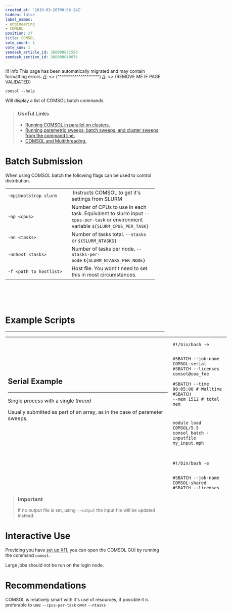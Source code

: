 ```yaml
---
created_at: '2019-03-26T00:36:24Z'
hidden: false
label_names:
- engineering
- COMSOL
position: 27
title: COMSOL
vote_count: 1
vote_sum: 1
zendesk_article_id: 360000871556
zendesk_section_id: 360000040076
---
```




[//]: <> (REMOVE ME IF PAGE VALIDATED)
[//]: <> (vvvvvvvvvvvvvvvvvvvv)
!!! info
    This page has been automatically migrated and may contain formatting errors.
[//]: <> (^^^^^^^^^^^^^^^^^^^^)
[//]: <> (REMOVE ME IF PAGE VALIDATED)

<div id="append_ver">
<pre><code>comsol --help</code></pre>
<p>Will display a list of COMSOL batch commands.</p>
</div>
<blockquote class="blockquote-tip">
<h3 id="prerequisites">Useful Links</h3>
<ul>
<li><a href="https://www.comsol.com/support/knowledgebase/1001/" target="_self">Running COMSOL in parallel on clusters.</a></li>
<li><a href="https://www.comsol.com/support/knowledgebase/1250/" target="_self">Running parametric sweeps, batch sweeps, and cluster sweeps from the command line.</a></li>
<li><a href="https://www.comsol.com/support/knowledgebase/1096/" target="_self">COMSOL and Multithreading.</a></li>
</ul>
</blockquote>
<div>
<h1>Batch Submission</h1>
<p>When using COMSOL batch the following flags can be used to control distribution. </p>
<table style="width: 635px;">
<tbody>
<tr>
<td style="width: 185.953px;"><code>-mpibootstrap slurm</code></td>
<td style="width: 256.047px;"> Instructs COMSOL to get it's settings from SLURM</td>
</tr>
<tr>
<td style="width: 185.953px;"><code>-np &lt;cpus&gt;</code></td>
<td style="width: 256.047px;">Number of CPUs to use in each task. Equivalent to slurm input <code>--cpus-per-task</code> or environment variable <code>${SLURM_CPUS_PER_TASK}</code>
</td>
</tr>
<tr>
<td style="width: 185.953px;"><code>-nn &lt;tasks&gt;</code></td>
<td style="width: 256.047px;">Number of tasks total. <code>--ntasks</code> or <code>${SLURM_NTASKS}</code>
</td>
</tr>
<tr>
<td style="width: 185.953px;"><code>-nnhost &lt;tasks&gt;</code></td>
<td style="width: 256.047px;">Number of tasks per node. <code>--ntasks-per-node</code> <code>${SLURM_NTASKS_PER_NODE}</code>
</td>
</tr>
<tr>
<td style="width: 185.953px;"><code>-f &lt;path to hostlist&gt;</code></td>
<td style="width: 256.047px;">Host file. You wont't need to set this in most circumstances.</td>
</tr>
</tbody>
</table>
<h1> </h1>
<h1 id="example-script">Example Scripts</h1>
</div>
<hr>
<table style="height: 481px; width: 811px;">
<tbody>
<tr>
<td style="width: 506px;">
<h2>Serial Example</h2>
<hr>
<p>Single <em>process</em> with a single <em>thread</em></p>
<p>Usually submitted as part of an array, as in the case of parameter sweeps.</p>
</td>
<td style="width: 163px;">
<pre><code class="bash">#!/bin/bash -e

#SBATCH --job-name      COMSOL-serial<br>#SBATCH --licenses      comsol@uoa_foe <br>#SBATCH --time          00:05:00          # Walltime
#SBATCH --<span class="wysiwyg-color-black">mem</span>           1512               # total mem

module load COMSOL/5.5
<br>comsol batch -inputfile my_input.mph<br></code></pre>
</td>
</tr>
<tr>
<td style="width: 506px;">
<h2>Shared Memory Example</h2>
<hr>
<p> </p>
</td>
<td style="width: 163px;">
<pre><code class="bash">#!/bin/bash -e

#SBATCH --job-name      COMSOL-shared<br>#SBATCH --licenses      <a href="mailto:comsol@uoa_foe">comsol@</a>uoa_foe <br>#SBATCH --time          00:05:00        # Walltime<br>#SBATCH <span class="wysiwyg-color-red">--cpus-per-task</span> <span class="wysiwyg-color-red">8</span>
#SBATCH --<span class="wysiwyg-color-black">mem</span>           4G              # total mem

module load COMSOL/5.5
<br>comsol batch -mpibootstrap slurm -inputfile my_input.mph<br></code></pre>
</td>
</tr>
<tr>
<td style="width: 506px;">
<h2>Distributed Memory Example</h2>
<hr>
<p> </p>
</td>
<td style="width: 163px;">
<pre><code class="bash">#!/bin/bash -e

#SBATCH --job-name      COMSOL-distributed <br>#SBATCH --licenses      comsol@uoa_foe <br>#SBATCH --time          00:05:00            # Walltime<br>#SBATCH <span class="wysiwyg-color-red">--ntasks</span>        <span class="wysiwyg-color-red">8</span>           
#SBATCH <span class="wysiwyg-color-red">--mem-per-cpu</span>   <span class="wysiwyg-color-red">1500               </span> # mem per cpu

module load COMSOL/5.5<br>
comsolbatch -mpibootstrap slurm -inputfile my_input.mph<br></code></pre>
</td>
</tr>
<tr>
<td class="wysiwyg-text-align-left" style="width: 506px;">
<h2>Hybrid Example</h2>
<hr>
<p> </p>
</td>
<td style="width: 163px;">
<pre><code class="bash">#!/bin/bash -e

#SBATCH --job-name         COMSOL-hybrid <br>#SBATCH --licenses         comsol@uoa_foe<br>#SBATCH --time             00:05:00          # Walltime<br>#SBATCH <span class="wysiwyg-color-red">--<font color="#000000">ntasks         </font>  4 </span>                # total mem<br>#SBATCH <span class="wysiwyg-color-red">--cpus-per-task</span>    <span class="wysiwyg-color-red">16</span>
#SBATCH --<span class="wysiwyg-color-black">mem-per-cpu</span>      1500B             # total mem

module load COMSOL/5.5
<br>comsol batch -mpibootstrap slurm -inputfile my_input.mph<br></code></pre>
</td>
</tr>
</tbody>
</table>
<blockquote class="blockquote-warning">
<h3>Important</h3>
<p>If no output file is set, using <code>--output</code> the input file will be updated instead.</p>
</blockquote>
<h1>Interactive Use</h1>
<p>Providing you have <a href="https://support.nesi.org.nz/hc/en-gb/articles/360001075975" target="_self">set up X11</a>, you can open the COMSOL GUI by running the command <code>comsol</code>.</p>
<p>Large jobs should not be run on the login node.</p>
<h1>Recommendations</h1>
<p>COMSOL is relatively smart with it's use of resources, if possible it is preferable to use <code>--cpus-per-task</code> over <code>--ntasks</code></p>
<!--
<h1 id="best-practices">Resource requirements</h1>
<hr>
<p>
  COMSOL does not support MPI therefore <code>#SBATCH --ntasks</code> should never
  be greater than 1.
</p>
<p>
  Memory requirements depend on job type, but will scale up with number of CPUs
  ≈ linearly.
</p>
<p>
  Hyper-threading can benefit jobs using less than
  <dfn class="dictionary-of-numbers">8 CPUs</dfn>, but is not recommended on larger
  jobs.
</p>
<p>
  <em>Performance is highly depended on the model used. The above should only be used as a very rough guide.</em>
</p>
<p>
  <img src="https://support.nesi.org.nz/hc/article_attachments/360002021216/speedup_smoothed.png" alt="speedup_smoothed.png" width="1001" height="576">
</p>
-->